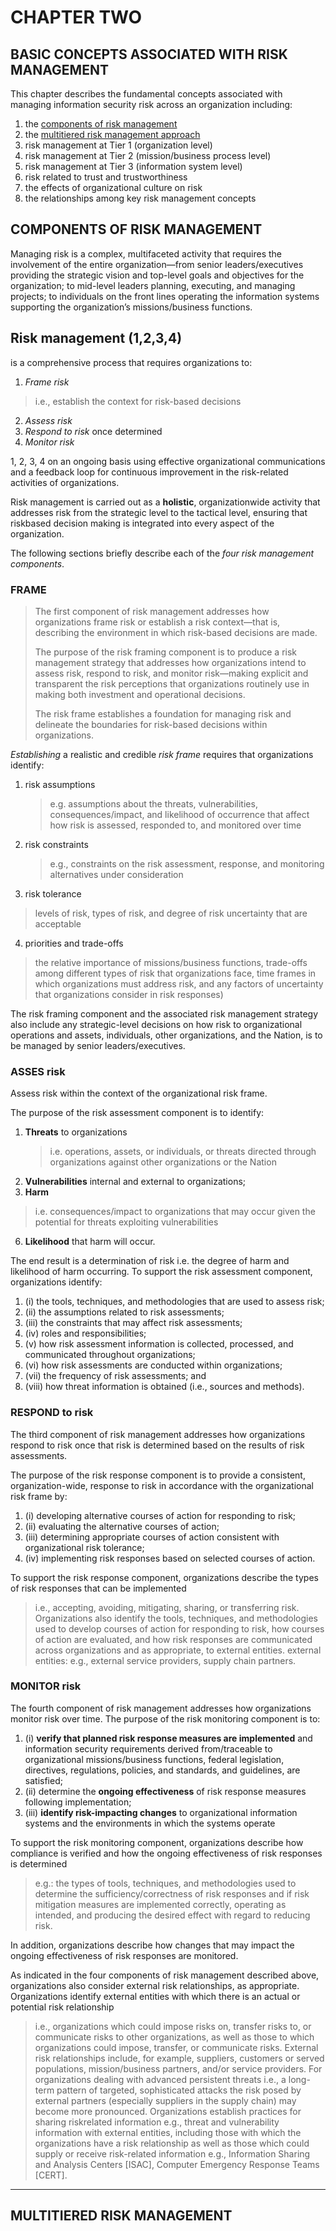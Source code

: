 # CHAPTER TWO
## BASIC CONCEPTS ASSOCIATED WITH RISK MANAGEMENT
This chapter describes the fundamental concepts associated with managing information
security risk across an organization including: 
1. the [components of risk management](#components-of-risk-management)
2. the [multitiered risk management approach](#multitiered-risk-management)
3. risk management at Tier 1 (organization level)
4. risk management at Tier 2 (mission/business process level)
5. risk management at Tier 3 (information system level)
6. risk related to trust and trustworthiness
7. the effects of organizational culture on risk
8. the relationships among key risk management concepts

## COMPONENTS OF RISK MANAGEMENT
Managing risk is a complex, multifaceted activity that requires the involvement of the entire
organization—from senior leaders/executives providing the strategic vision and top-level goals
and objectives for the organization; to mid-level leaders planning, executing, and managing
projects; to individuals on the front lines operating the information systems supporting the
organization’s missions/business functions.

## Risk management (1,2,3,4)
is a comprehensive process that requires organizations to:
1. _Frame risk_
> i.e., establish the context for risk-based decisions
2. _Assess risk_
3. _Respond to risk_ once determined
4. _Monitor risk_

1, 2, 3, 4 on an ongoing basis using effective organizational communications and
 a feedback loop for continuous improvement in the risk-related activities of organizations.
 
Risk management is carried out as a **holistic**,
organizationwide activity that addresses risk from the strategic level to the tactical level,
ensuring that riskbased decision making is integrated into every aspect of the organization.

The following sections briefly describe each of the *four risk management components*.

### FRAME
   > The first component of risk management addresses how organizations frame risk or establish a
   > risk context—that is, describing the environment in which risk-based decisions are made.
   >
   > The purpose of the risk framing component is to produce a risk management strategy that addresses
   > how organizations intend to assess risk, respond to risk, and monitor risk—making explicit and
   > transparent the risk perceptions that organizations routinely use in making both investment and
   > operational decisions.
   >
   > The risk frame establishes a foundation for managing risk and delineate
   > the boundaries for risk-based decisions within organizations.

*Establishing* a realistic and credible *risk frame* requires that organizations identify:

1. risk assumptions
   > e.g. assumptions about the threats, vulnerabilities, consequences/impact,
   > and likelihood of occurrence that affect how risk is assessed, responded to, and monitored over time
2. risk constraints
   > e.g., constraints on the risk assessment, response, and monitoring alternatives under consideration
3. risk tolerance
  > levels of risk, types of risk, and degree of risk uncertainty that are acceptable
4. priorities and trade-offs
  >  the relative importance of missions/business functions, trade-offs among
  > different types of risk that organizations face, time frames in which organizations must address
  >risk, and any factors of uncertainty that organizations consider in risk responses)

The risk framing component and the associated risk management strategy also include any strategic-level
decisions on how risk to organizational operations and assets, individuals, other organizations,
and the Nation, is to be managed by senior leaders/executives.

### ASSES risk
Assess risk within the context of the organizational risk frame.

The purpose of the risk assessment component is to
identify:
1. **Threats** to organizations
   > i.e. operations, assets, or individuals, or threats directed
   > through organizations against other organizations or the Nation
3. **Vulnerabilities** internal and external to organizations;
4.  **Harm**
   > i.e. consequences/impact to organizations that may occur given the potential for threats exploiting vulnerabilities
6. **Likelihood** that harm will occur.

The end result is a determination of risk
i.e. the degree of harm and likelihood of harm occurring.
To support the risk assessment component, organizations identify:
1. (i) the tools, techniques, and methodologies that are used to assess risk;
2. (ii) the assumptions related to risk assessments;
3. (iii) the constraints that may affect risk assessments;
4. (iv) roles and responsibilities;
5. (v) how risk assessment information is collected, processed, and communicated throughout organizations;
6. (vi) how risk assessments are conducted within organizations;
7. (vii) the frequency of risk assessments; and
8. (viii) how threat information is obtained (i.e., sources and methods).

### RESPOND to risk
The third component of risk management addresses how organizations respond to risk once that
risk is determined based on the results of risk assessments.

The purpose of the risk response component is to provide a consistent, organization-wide, response to risk in accordance with the organizational risk frame by:
1. (i) developing alternative courses of action for responding to risk;
2. (ii) evaluating the alternative courses of action;
3. (iii) determining appropriate courses of action consistent with organizational risk tolerance;
4. (iv) implementing risk responses based on selected courses of action.

To support the risk response component, organizations describe the types of risk responses that can be implemented
> i.e., accepting, avoiding, mitigating, sharing, or transferring risk.
Organizations also identify the tools, techniques, and methodologies used to develop courses of action for responding to risk, how courses of action are evaluated, and how risk responses are communicated across organizations and as appropriate, to external entities.
> external entities: e.g., external service providers, supply chain partners.

### MONITOR risk
The fourth component of risk management addresses how organizations monitor risk over time.
The purpose of the risk monitoring component is to:
1. (i) **verify that planned risk response measures are implemented** and information security requirements derived from/traceable to organizational missions/business functions, federal legislation, directives, regulations, policies,
and standards, and guidelines, are satisfied;
2. (ii) determine the **ongoing effectiveness** of risk response measures following implementation;
3. (iii) **identify risk-impacting changes** to organizational information systems and the environments in which the systems operate

To support the risk monitoring component, organizations describe how compliance is verified and
how the ongoing effectiveness of risk responses is determined
> e.g.: the types of tools, techniques, and methodologies used to determine the sufficiency/correctness of risk responses and if risk mitigation measures are implemented correctly, operating as intended, and producing the desired
effect with regard to reducing risk.

In addition, organizations describe how changes that may impact the ongoing effectiveness of risk responses are monitored. 

As indicated in the four components of risk management described above, organizations also
consider external risk relationships, as appropriate.
Organizations identify external entities with which there is an actual or potential risk relationship
> i.e., organizations which could impose risks on, transfer risks to, or communicate risks to other organizations, as well as those to which organizations could impose, transfer, or communicate risks.
External risk relationships include, for example, suppliers, customers or served populations, mission/business partners, and/or service providers.
For organizations dealing with advanced persistent threats
> i.e., a long-term pattern of targeted, sophisticated attacks
the risk posed by external partners (especially suppliers in the supply chain) may become more pronounced.
Organizations establish practices for sharing riskrelated information
> e.g., threat and vulnerability information
with external entities, including those with which the organizations have a risk relationship as well as those which could supply or receive risk-related information
> e.g., Information Sharing and Analysis Centers [ISAC], Computer Emergency Response Teams [CERT].
___
## MULTITIERED RISK MANAGEMENT

